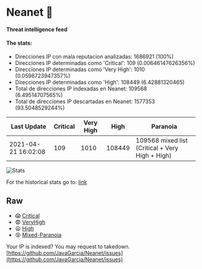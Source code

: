 # Neanet :hocho:
#### Threat intelligence feed
#### The stats:

- Direcciones IP con mala reputacion analizadas: 1686921 (100%)
- Direcciones IP determinadas como 'Critical':  109 (0.00646147626356%)
- Direcciones IP determinadas como 'Very High':  1010 (0.0598723947357%)
- Direcciones IP determinadas como 'High':  108449 (6.42881320465)
- Total de direcciones IP indexadas en Neanet:  109568 (6.49514707565%)
- Total de direcciones IP descartadas en Neanet:  1577353 (93.5048529244%)

| Last Update | Critical | Very High | High | Paranoia |
| --- | --- | --- | --- | --- |
| 2021-04-21 16:02:08 | 109 | 1010 | 108449 | 109568 mixed list (Critical + Very High + High)|

![Stats](https://docs.google.com/spreadsheets/d/e/2PACX-1vSnaNMIXVabIpDJjufMlzH7poXnshF3mgd8Is1g9ytUEzVsP5my4Trn8f-xkoLLQ38xpL3HtmUexLo6/pubchart?oid=501124687&format=image)

For the historical stats go to: [link](/stats.csv)
## Raw
- :scream: [Critical](https://raw.githubusercontent.com/JavaGarcia/Neanet/master/blacklists/neanet_critical.txt)
- :fearful: [VeryHigh](https://raw.githubusercontent.com/JavaGarcia/Neanet/master/blacklists/neanet_veryHigh.txtt)
- :frowning: [High](https://raw.githubusercontent.com/JavaGarcia/Neanet/master/blacklists/neanet_high.txt)
- :dizzy_face: [Mixed-Paranoia](https://raw.githubusercontent.com/JavaGarcia/Neanet/master/blacklists/neanet_all.txt)


Your IP is indexed? You may request to takedown. [https://github.com/JavaGarcia/Neanet/issues](https://github.com/JavaGarcia/Neanet/issues)



























































































































































































































































































































































































































































































































































































































































































































































































































































































































































































































































































































































































































































































































































































































































































































































































































































































































































































































































































































































































































































































































































































































































































































































































































































































































































































































































































































































































































































































































































































































































































































































































































































































































































































































































































































































































































































































































































































































































































































































































































































































































































































































































































































































































































































































































































































































































































































































































































































































































































































































































































































































































































































































































































































































































































































































































































































































































































































































































































































































































